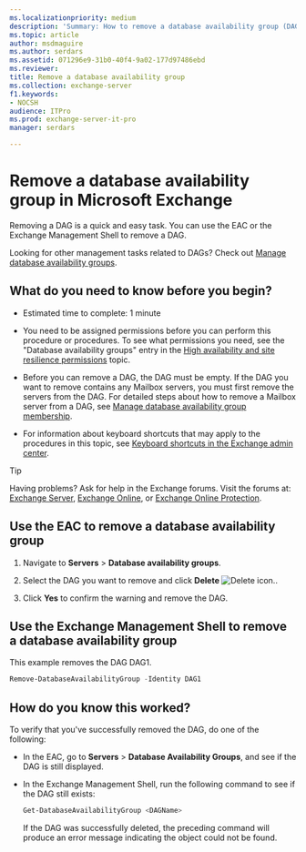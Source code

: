 ```yaml
---
ms.localizationpriority: medium
description: 'Summary: How to remove a database availability group (DAG) in Exchange Server 2016 or Exchange Server 2019.'
ms.topic: article
author: msdmaguire
ms.author: serdars
ms.assetid: 071296e9-31b0-40f4-9a02-177d97486ebd
ms.reviewer: 
title: Remove a database availability group
ms.collection: exchange-server
f1.keywords:
- NOCSH
audience: ITPro
ms.prod: exchange-server-it-pro
manager: serdars

---
```


# Remove a database availability group in Microsoft Exchange

Removing a DAG is a quick and easy task. You can use the EAC or the Exchange Management Shell to remove a DAG.

Looking for other management tasks related to DAGs? Check out [Manage database availability groups](manage-dags.md).

## What do you need to know before you begin?

- Estimated time to complete: 1 minute

- You need to be assigned permissions before you can perform this procedure or procedures. To see what permissions you need, see the "Database availability groups" entry in the [High availability and site resilience permissions](../../permissions/feature-permissions/ha-permissions.md) topic.

- Before you can remove a DAG, the DAG must be empty. If the DAG you want to remove contains any Mailbox servers, you must first remove the servers from the DAG. For detailed steps about how to remove a Mailbox server from a DAG, see [Manage database availability group membership](dag-memberships.md).

- For information about keyboard shortcuts that may apply to the procedures in this topic, see [Keyboard shortcuts in the Exchange admin center](../../about-documentation/exchange-admin-center-keyboard-shortcuts.md).

> [!TIP]
> Having problems? Ask for help in the Exchange forums. Visit the forums at: [Exchange Server](https://social.technet.microsoft.com/forums/office/home?category=exchangeserver), [Exchange Online](https://social.technet.microsoft.com/forums/msonline/home?forum=onlineservicesexchange), or [Exchange Online Protection](https://social.technet.microsoft.com/forums/forefront/home?forum=FOPE).

## Use the EAC to remove a database availability group

1. Navigate to **Servers** \> **Database availability groups**.

2. Select the DAG you want to remove and click **Delete** ![Delete icon.](../../media/ITPro_EAC_DeleteIcon.png).

3. Click **Yes** to confirm the warning and remove the DAG.

## Use the Exchange Management Shell to remove a database availability group

This example removes the DAG DAG1.

```powershell
Remove-DatabaseAvailabilityGroup -Identity DAG1
```

## How do you know this worked?

To verify that you've successfully removed the DAG, do one of the following:

- In the EAC, go to **Servers** \> **Database Availability Groups**, and see if the DAG is still displayed.

- In the Exchange Management Shell, run the following command to see if the DAG still exists:

  ```powershell
  Get-DatabaseAvailabilityGroup <DAGName>
  ```

    If the DAG was successfully deleted, the preceding command will produce an error message indicating the object could not be found.
